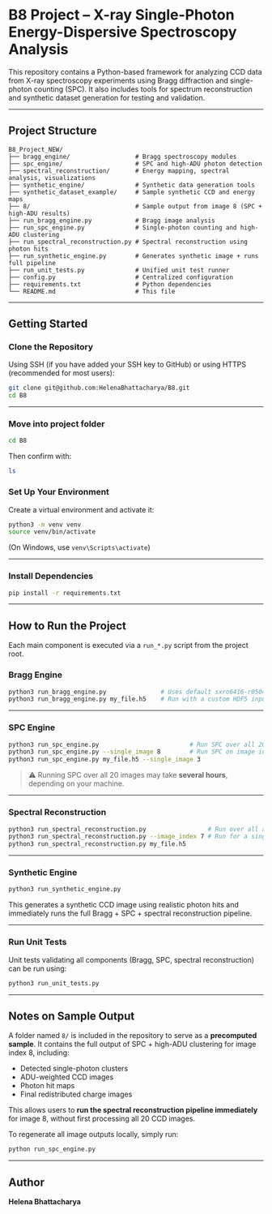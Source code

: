# B8 Project – X-ray Single-Photon Energy-Dispersive Spectroscopy Analysis

This repository contains a Python-based framework for analyzing CCD data from X-ray spectroscopy experiments using Bragg diffraction and single-photon counting (SPC). It also includes tools for spectrum reconstruction and synthetic dataset generation for testing and validation.

---

## Project Structure

```
B8_Project_NEW/
├── bragg_engine/                  # Bragg spectroscopy modules
├── spc_engine/                    # SPC and high-ADU photon detection
├── spectral_reconstruction/       # Energy mapping, spectral analysis, visualizations
├── synthetic_engine/              # Synthetic data generation tools
├── synthetic_dataset_example/     # Sample synthetic CCD and energy maps
├── 8/                             # Sample output from image 8 (SPC + high-ADU results)
├── run_bragg_engine.py            # Bragg image analysis
├── run_spc_engine.py              # Single-photon counting and high-ADU clustering
├── run_spectral_reconstruction.py # Spectral reconstruction using photon hits
├── run_synthetic_engine.py        # Generates synthetic image + runs full pipeline
├── run_unit_tests.py              # Unified unit test runner
├── config.py                      # Centralized configuration
├── requirements.txt               # Python dependencies
└── README.md                      # This file
```

---

## Getting Started

### Clone the Repository

Using SSH (if you have added your SSH key to GitHub) or using HTTPS (recommended for most users):

```bash
git clone git@github.com:HelenaBhattacharya/B8.git
cd B8
```
---

### Move into project folder
```bash
cd B8
```
Then confirm with:
```bash
ls
```
### Set Up Your Environment
Create a virtual environment and activate it:

```bash
python3 -m venv venv
source venv/bin/activate
```

(On Windows, use `venv\Scripts\activate`)

---

### Install Dependencies

```bash
pip install -r requirements.txt
```

---

## How to Run the Project

Each main component is executed via a `run_*.py` script from the project root.

### Bragg Engine

```bash
python3 run_bragg_engine.py               # Uses default sxro6416-r0504.h5 from config.py
python3 run_bragg_engine.py my_file.h5    # Run with a custom HDF5 input file
```

---

### SPC Engine

```bash
python3 run_spc_engine.py                         # Run SPC over all 20 images
python3 run_spc_engine.py --single_image 8        # Run SPC on image index 8 only
python3 run_spc_engine.py my_file.h5 --single_image 3
```

> ⚠️ Running SPC over all 20 images may take **several hours**, depending on your machine.

---

### Spectral Reconstruction

```bash
python3 run_spectral_reconstruction.py                 # Run over all available processed images
python3 run_spectral_reconstruction.py --image_index 7 # Run for a single image
python3 run_spectral_reconstruction.py my_file.h5
```

---

### Synthetic Engine

```bash
python3 run_synthetic_engine.py
```

This generates a synthetic CCD image using realistic photon hits and immediately runs the full Bragg + SPC + spectral reconstruction pipeline.

---

### Run Unit Tests

Unit tests validating all components (Bragg, SPC, spectral reconstruction) can be run using:

```bash
python3 run_unit_tests.py
```

---

## Notes on Sample Output

A folder named `8/` is included in the repository to serve as a **precomputed sample**. It contains the full output of SPC + high-ADU clustering for image index 8, including:
- Detected single-photon clusters
- ADU-weighted CCD images
- Photon hit maps
- Final redistributed charge images

This allows users to **run the spectral reconstruction pipeline immediately** for image 8, without first processing all 20 CCD images.

To regenerate all image outputs locally, simply run:

```bash
python run_spc_engine.py
```

---

## Author

**Helena Bhattacharya**
